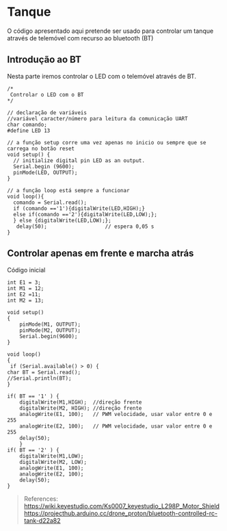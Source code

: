 # Tanque
O código apresentado aqui pretende ser usado para controlar um tanque através de telemóvel com recurso ao bluetooth (BT)

## Introdução ao BT
Nesta parte iremos controlar o LED com o telemóvel através de BT.
```
/*
 Controlar o LED com o BT
*/

// declaração de variáveis
//variável caracter/número para leitura da comunicação UART 
char comando;
#define LED 13

// a função setup corre uma vez apenas no inicio ou sempre que se carrega no botão reset
void setup() {
  // initialize digital pin LED as an output.
  Serial.begin (9600);
  pinMode(LED, OUTPUT);
}

// a função loop está sempre a funcionar
void loop(){
  comando = Serial.read();
  if (comando =='1'){digitalWrite(LED,HIGH);}
  else if(comando =='2'){digitalWrite(LED,LOW);};
  } else {digitalWrite(LED,LOW);};
   delay(50);                  	// espera 0,05 s
}
```

## Controlar apenas em frente e marcha atrás
Código inicial

```
int E1 = 3;  
int M1 = 12;
int E2 =11;                        
int M2 = 13;                          

void setup()
{
    pinMode(M1, OUTPUT);  
    pinMode(M2, OUTPUT);
    Serial.begin(9600);
}

void loop()
{
 if (Serial.available() > 0) {
char BT = Serial.read();
//Serial.println(BT);
}

if( BT == '1' ) {
    digitalWrite(M1,HIGH);  //direção frente
    digitalWrite(M2, HIGH); //direção frente     
    analogWrite(E1, 100);   // PWM velocidade, usar valor entre 0 e 255
    analogWrite(E2, 100);   // PWM velocidade, usar valor entre 0 e 255
    delay(50);
    }
if( BT == '2' ) {    
    digitalWrite(M1,LOW);  
    digitalWrite(M2, LOW);      
    analogWrite(E1, 100);   
    analogWrite(E2, 100);   
    delay(50);
}
```

> References:
> https://wiki.keyestudio.com/Ks0007_keyestudio_L298P_Motor_Shield
> https://projecthub.arduino.cc/drone_proton/bluetooth-controlled-rc-tank-d22a82 

